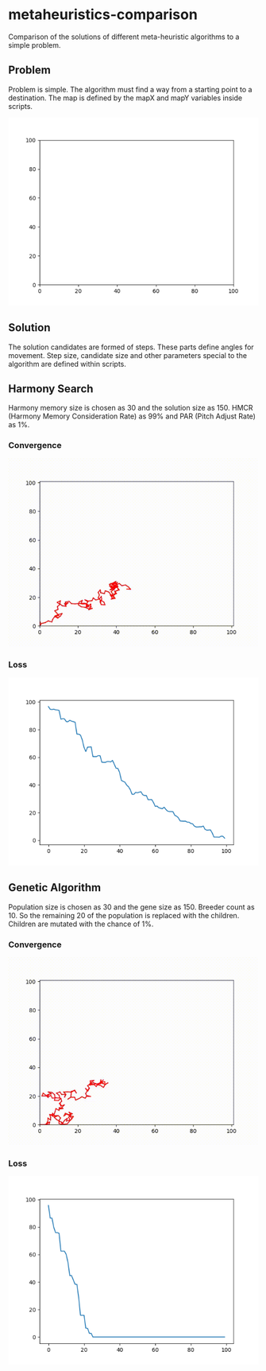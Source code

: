 # metaheuristics-comparison
Comparison of the solutions of different meta-heuristic algorithms to a simple problem.

## Problem
Problem is simple. The algorithm must find a way from a starting point to a destination. The map is defined by the mapX and mapY variables inside scripts.

![Map](map.png?raw=true)

## Solution
The solution candidates are formed of steps. These parts define angles for movement. Step size, candidate size and other parameters special to the algorithm are defined within scripts.

## Harmony Search
Harmony memory size is chosen as 30 and the solution size as 150. HMCR (Harmony Memory Consideration Rate) as 99% and PAR (Pitch Adjust Rate) as 1%.

### Convergence
![Convergence](harmony/out.gif?raw=true)

### Loss
![Loss](harmony/loss.png?raw=true)

## Genetic Algorithm
Population size is chosen as 30 and the gene size as 150. Breeder count as 10. So the remaining 20 of the population is replaced with the children. Children are mutated with the chance of 1%.

### Convergence
![Convergence](genetic/out.gif?raw=true)

### Loss
![Loss](genetic/loss.png?raw=true)
